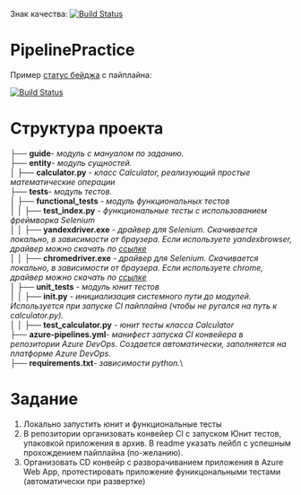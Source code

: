 Знак качества:
[![Build Status](https://dev.azure.com/alekseevap0275/shibalov/_apis/build/status/chirchil.PipelinePractice?branchName=develop)](https://dev.azure.com/alekseevap0275/shibalov/_build/latest?definitionId=2&branchName=develop)
# PipelinePractice
Пример [статус бейджа](https://docs.microsoft.com/en-us/azure/devops/pipelines/create-first-pipeline?view=azure-devops&tabs=java%2Ctfs-2018-2%2Cbrowser) с пайплайна:

[![Build Status](https://dev.azure.com/alekseevap/calculatorWebApi/_apis/build/status/antonaleks.calculatorWebApi?branchName=master)](https://dev.azure.com/alekseevap/calculatorWebApi/_apis/build/status/antonaleks.calculatorWebApi?branchName=master)

# Структура проекта
├── **guide**- *модуль с мануалом по заданию.*\
├── **entity**- *модуль сущностей.*\
│  ├── **calculator.py** - *класс Calculator, реализующий простые математические операции*\
├── **tests**- *модуль тестов.*\
│  ├── **functional_tests** - *модуль функциональных тестов*\
│  │  ├── **test_index.py** - *функциональные тесты с использованием фреймворка Selenium*\
│  │  ├── **yandexdriver.exe** - *драйвер для Selenium. Скачивается локально, в зависимости от браузера.* 
*Если используете yandexbrowser, драйвер можно скачать по [ссылке](https://github.com/yandex/YandexDriver/releases)* \
│  │  ├── **chromedriver.exe** - *драйвер для Selenium. Скачивается локально, в зависимости от браузера.* 
*Если используете chrome, драйвер можно скачать по [ссылке](https://chromedriver.chromium.org/downloads)* \
│  ├── **unit_tests** - *модуль юнит тестов*\
│  │  ├── **__init__.py** - *инициализация системного пути до модулей. Используется при запуске CI пайплайна (чтобы не ругался на путь к calculator.py).*\
│  │  ├── **test_calculator.py** - *юнит тесты класса Calculator*\
├── **azure-pipelines.yml**- *манифест запуска CI конвейера в репозитории Azure DevOps. Создается автоматически, заполняется на платформе Azure DevOps.*\
├── **requirements.txt**- *зависимости python.*\

# Задание
1. Локально запустить юнит и функциональные тесты
2. В репозитории организовать конвейер CI с запуском Юнит тестов, упаковкой приложения в архив. В readme указать лейбл с успешным прохождением пайплайна (по-желанию).
3. Организовать CD конвейр с разворачиванием приложения в Azure Web App, протестировать приложение фуникцональными тестами (автоматически при развертке)
